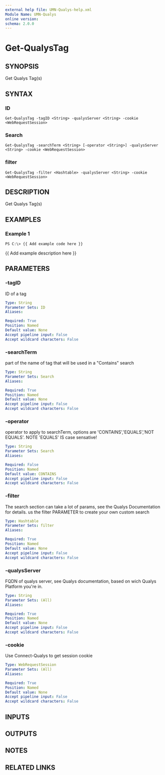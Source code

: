 ```yaml
---
external help file: UMN-Qualys-help.xml
Module Name: UMN-Qualys
online version: 
schema: 2.0.0
---
```


# Get-QualysTag

## SYNOPSIS
Get Qualys Tag(s)

## SYNTAX

### ID
```
Get-QualysTag -tagID <String> -qualysServer <String> -cookie <WebRequestSession>
```

### Search
```
Get-QualysTag -searchTerm <String> [-operator <String>] -qualysServer <String> -cookie <WebRequestSession>
```

### filter
```
Get-QualysTag -filter <Hashtable> -qualysServer <String> -cookie <WebRequestSession>
```

## DESCRIPTION
Get Qualys Tag(s)

## EXAMPLES

### Example 1
```
PS C:\> {{ Add example code here }}
```

{{ Add example description here }}

## PARAMETERS

### -tagID
ID of a tag

```yaml
Type: String
Parameter Sets: ID
Aliases: 

Required: True
Position: Named
Default value: None
Accept pipeline input: False
Accept wildcard characters: False
```

### -searchTerm
part of the name of tag that will be used in a "Contains" search

```yaml
Type: String
Parameter Sets: Search
Aliases: 

Required: True
Position: Named
Default value: None
Accept pipeline input: False
Accept wildcard characters: False
```

### -operator
operator to apply to searchTerm, options are 'CONTAINS','EQUALS','NOT EQUALS'. 
NOTE 'EQUALS' IS case sensative!

```yaml
Type: String
Parameter Sets: Search
Aliases: 

Required: False
Position: Named
Default value: CONTAINS
Accept pipeline input: False
Accept wildcard characters: False
```

### -filter
The search section can take a lot of params, see the Qualys Documentation for details. 
us the filter PARAMETER to create your own custom search

```yaml
Type: Hashtable
Parameter Sets: filter
Aliases: 

Required: True
Position: Named
Default value: None
Accept pipeline input: False
Accept wildcard characters: False
```

### -qualysServer
FQDN of qualys server, see Qualys documentation, based on wich Qualys Platform you're in.

```yaml
Type: String
Parameter Sets: (All)
Aliases: 

Required: True
Position: Named
Default value: None
Accept pipeline input: False
Accept wildcard characters: False
```

### -cookie
Use Connect-Qualys to get session cookie

```yaml
Type: WebRequestSession
Parameter Sets: (All)
Aliases: 

Required: True
Position: Named
Default value: None
Accept pipeline input: False
Accept wildcard characters: False
```

## INPUTS

## OUTPUTS

## NOTES

## RELATED LINKS

